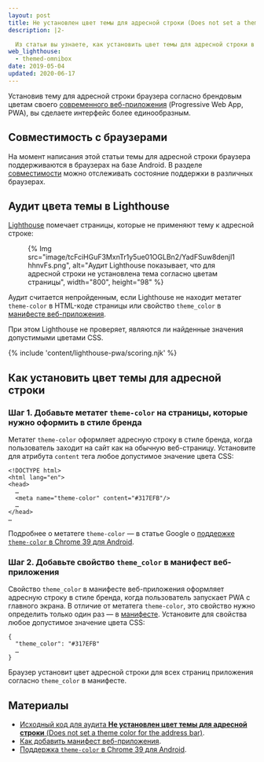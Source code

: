 ```yaml
---
layout: post
title: Не установлен цвет темы для адресной строки (Does not set a theme color for the address bar)
description: |2-

  Из статьи вы узнаете, как установить цвет темы для адресной строки в современном веб-приложении.
web_lighthouse:
  - themed-omnibox
date: 2019-05-04
updated: 2020-06-17
---
```


Установив тему для адресной строки браузера согласно брендовым цветам своего [современного веб-приложения](/discover-installable) (Progressive Web App, PWA), вы сделаете интерфейс более единообразным.

## Совместимость с браузерами

На момент написания этой статьи темы для адресной строки браузера поддерживаются в браузерах на базе Android. В разделе [совместимости](https://developer.mozilla.org/docs/Web/Manifest/theme_color#Browser_compatibility) можно отслеживать состояние поддержки в различных браузерах.

## Аудит цвета темы в Lighthouse

[Lighthouse](https://developer.chrome.com/docs/lighthouse/overview/) помечает страницы, которые не применяют тему к адресной строке:

<figure>   {% Img src="image/tcFciHGuF3MxnTr1y5ue01OGLBn2/YadFSuw8denjl1hhnvFs.png", alt="Аудит Lighthouse показывает, что для адресной строки не установлена тема согласно цветам страницы", width="800", height="98" %}</figure>

Аудит считается непройденным, если Lighthouse не находит метатег `theme-color` в HTML-коде страницы или свойство `theme_color` в [манифесте веб-приложения](/add-manifest).

При этом Lighthouse не проверяет, являются ли найденные значения допустимыми цветами CSS.

{% include 'content/lighthouse-pwa/scoring.njk' %}

## Как установить цвет темы для адресной строки

### Шаг 1. Добавьте метатег `theme-color` на страницы, которые нужно оформить в стиле бренда

Метатег `theme-color` оформляет адресную строку в стиле бренда, когда пользователь заходит на сайт как на обычную веб-страницу. Установите для атрибута `content` тега любое допустимое значение цвета CSS:

```html/4
<!DOCTYPE html>
<html lang="en">
<head>
  …
  <meta name="theme-color" content="#317EFB"/>
  …
</head>
…
```

Подробнее о метатеге `theme-color` — в статье Google о <a href="https://developers.google.com/web/updates/2014/11/Support-for-theme-color-in-Chrome-39-for-Android" data-md-type="link">поддержке `theme-color` в Chrome 39 для Android</a>.

### Шаг 2. Добавьте свойство `theme_color` в манифест веб-приложения

Свойство `theme_color` в манифесте веб-приложения оформляет адресную строку в стиле бренда, когда пользователь запускает PWA с главного экрана. В отличие от метатега `theme-color`, это свойство нужно определить только один раз — в [манифесте](/add-manifest). Установите для свойства любое допустимое значение цвета CSS:

```html/1
{
  "theme_color": "#317EFB"
  …
}
```

Браузер установит цвет адресной строки для всех страниц приложения согласно `theme_color` в манифесте.

## Материалы

- [Исходный код для аудита **Не установлен цвет темы для адресной строки** (Does not set a theme color for the address bar)](https://github.com/GoogleChrome/lighthouse/blob/master/core/audits/themed-omnibox.js).
- [Как добавить манифест веб-приложения](/add-manifest).
- [Поддержка `theme-color` в Chrome 39 для Android](https://developers.google.com/web/updates/2014/11/Support-for-theme-color-in-Chrome-39-for-Android).
